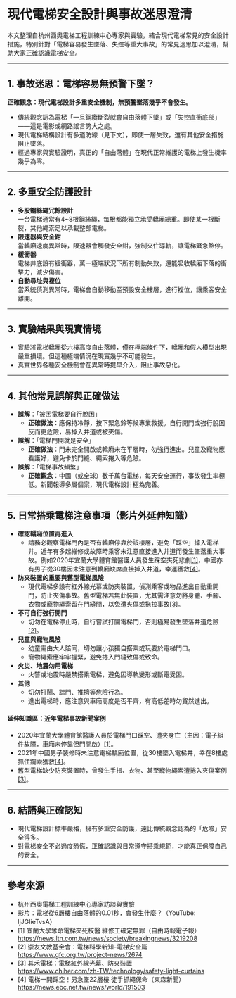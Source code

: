 # 現代電梯安全設計與事故迷思澄清

本文整理自杭州西奧電梯工程訓練中心專家與實驗，結合現代電梯常見的安全設計措施，特別針對「電梯容易發生墜落、失控等重大事故」的常見迷思加以澄清，幫助大家正確認識電梯安全。

---

## 1. 事故迷思：電梯容易無預警下墜？

**正確觀念：現代電梯設計多重安全機制，無預警墜落幾乎不會發生。**

- 傳統觀念認為電梯「一旦鋼纜斷裂就會自由落體下墜」或「失控直衝底部」——這是電影或網路謠言誇大之處。
- 現代電梯結構設計有多道防線（見下文），即使一層失效，還有其他安全措施阻止墜落。
- 經過專家與實驗證明，真正的「自由落體」在現代正常維護的電梯上發生機率幾乎為零。

---

## 2. 多重安全防護設計

- **多股鋼絲繩冗餘設計**  
  一台電梯通常有4~8根鋼絲繩，每根都能獨立承受轎廂總重。即使某一根斷裂，其他繩索足以承載整部電梯。
- **限速器與安全鉗**  
  當轎廂速度異常時，限速器會觸發安全鉗，強制夾住導軌，讓電梯緊急煞停。
- **緩衝器**  
  電梯井底設有緩衝器，萬一極端狀況下所有制動失效，還能吸收轎廂下落的衝擊力，減少傷害。
- **自動尋址與複位**  
  當系統偵測異常時，電梯會自動移動至預設安全樓層，進行複位，讓乘客安全離開。

---

## 3. 實驗結果與現實情境

- 實驗將電梯轎廂從六樓高度自由落體，僅在極端條件下，轎廂和假人模型出現嚴重損壞。但這種極端情況在現實幾乎不可能發生。
- 真實世界各種安全機制會在異常時提早介入，阻止事故惡化。

---

## 4. 其他常見誤解與正確做法

- **誤解**：「被困電梯要自行脫困」  
  - **正確做法**：應保持冷靜，按下緊急鈴等候專業救援。自行開門或強行脫困反而更危險，易掉入井道或被夾傷。
- **誤解**：「電梯門開就是安全」  
  - **正確做法**：門未完全開啟或轎廂未在平層時，勿強行進出。兒童及寵物應看護好，避免卡於門縫、繩索捲入等危險。
- **誤解**：「電梯事故頻繁」  
  - **正確觀念**：中國（或全球）數千萬台電梯，每天安全運行，事故發生率極低。新聞報導多屬個案，現代電梯設計極為完善。

---

## 5. 日常搭乘電梯注意事項（影片外延伸知識）

- **確認轎廂位置再進入**  
  - 請務必觀察電梯門內是否有轎廂停靠於該樓層，避免「踩空」掉入電梯井。近年有多起維修或故障時乘客未注意直接進入井道而發生墜落重大事故。例如2020年宜蘭大學體育館醫護人員發生踩空夾死悲劇[[1]](https://news.ltn.com.tw/news/society/breakingnews/3219208)，中國亦有男子從30樓因未注意到轎廂缺席直接掉入井道，幸運獲救[[4]](https://news.ebc.net.tw/news/world/191503)。
- **防夾裝置的重要與舊型電梯風險**  
  - 現代電梯多設有紅外線光幕或防夾裝置，偵測乘客或物品進出自動重開門，防止夾傷事故。舊型電梯若無此裝置，尤其需注意勿將身體、手腳、衣物或寵物繩索留在門縫間，以免遭夾傷或拖拉事故[[3]](https://www.chiher.com/zh-TW/technology/safety-light-curtains)。
- **不可自行強行開門**  
  - 切勿在電梯停止時，自行嘗試打開電梯門，否則極易發生墜落井道危險[[2]](https://www.gfc.org.tw/project-news/2674)。
- **兒童與寵物風險**  
  - 幼童需由大人陪同，切勿讓小孩獨自搭乘或玩耍於電梯門口。
  - 寵物繩索應牢牢握緊，避免捲入門縫致傷或致命。
- **火災、地震勿用電梯**  
  - 火警或地震時嚴禁搭乘電梯，避免因導軌變形或斷電受困。
- **其他**  
  - 切勿打鬧、踹門、推擠等危險行為。
  - 進出電梯時，應注意與車廂高度是否平齊，有高低差時勿貿然進出。

#### 延伸知識區：近年電梯事故新聞案例

- 2020年宜蘭大學體育館醫護人員於電梯門口踩空、遭夾身亡（主因：電子組件故障，車廂未停靠但門開啟）[[1]](https://news.ltn.com.tw/news/society/breakingnews/3219208)。
- 2021年中國男子裝修時未注意電梯轎廂位置，從30樓墜入電梯井，幸在8樓處抓住鋼索獲救[[4]](https://news.ebc.net.tw/news/world/191503)。
- 舊型電梯缺少防夾裝置時，曾發生手指、衣物、甚至寵物繩索遭捲入夾傷案例[[3]](https://www.chiher.com/zh-TW/technology/safety-light-curtains)。

---

## 6. 結語與正確認知

- 現代電梯設計標準嚴格，擁有多重安全防護，遠比傳統觀念認為的「危險」安全得多。
- 對電梯安全不必過度恐慌，正確認識與日常遵守搭乘規範，才能真正保障自己的安全。

---

## 參考來源

- 杭州西奧電梯工程訓練中心專家訪談與實驗
- 影片：電梯從6層樓自由落體的0.01秒，會發生什麼？（YouTube: ljJGIieTvsA）
- [1] 宜蘭大學奪命電梯夾死校醫 維修工確定無罪（自由時報電子報）  
  https://news.ltn.com.tw/news/society/breakingnews/3219208
- [2] 崇友文教基金會：電梯科學新知-電梯安全篇  
  https://www.gfc.org.tw/project-news/2674
- [3] 其禾電梯：電梯紅外線光幕、防夾裝置  
  https://www.chiher.com/zh-TW/technology/safety-light-curtains
- [4] 電梯一開踩空！男急墜22層樓 徒手抓繩保命（東森新聞）  
  https://news.ebc.net.tw/news/world/191503
